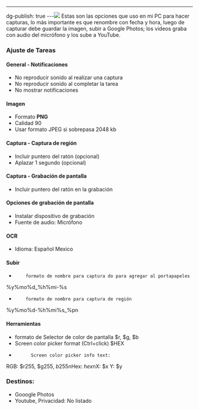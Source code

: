 ---
dg-publish: true
---![](../fetched_images\ShareX_Screenshot.png)
Estas son las opciones que uso en mi PC para hacer capturas, lo más importante es que renombre con fecha y hora, luego de capturar debe guardar la imagen, subir a Google Photos; los videos graba con audio del micrófono y los sube a YouTube.
### 

### Ajuste de Tareas
#### General \- Notificaciones
* No reproducir sonido al realizar una captura
* No reproducir sonido al completar la tarea
* No mostrar notificaciones

#### Imagen
* Formato **PNG**
* Calidad 90
* Usar formato JPEG si sobrepasa 2048 kb

#### Captura \- Captura de región
* Incluir puntero del ratón \(opcional\)
* Aplazar 1 segundo \(opcional\)

#### Captura \- Grabación de pantalla
* Incluir puntero del ratón en la grabación

#### Opciones de grabación de pantalla
* Instalar dispositivo de grabación
* Fuente de audio: Micrófono

#### OCR
* Idioma: Español Mexico

#### Subir
* 
          formato de nombre para captura do para agregar al portapapeles
%y%mo%d\_%h%mi\-%s
        
* 
          formato de nombre para captura de región
%y%mo%d\-%h%mi%s\_%pn
        

#### Herramientas
* formato de Selector de color de pantalla
$r, $g, $b
* Screen color picker format \(Ctrl\+click\)
$HEX
* 
            Screen color picker info text:
RGB: $r255, $g255, $b255$nHex:
            $hex$nX: $x Y: $y
          

### Destinos:
* Gooogle Photos
* Youtube, Privacidad: No listado

